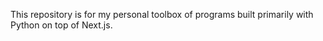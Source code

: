 This repository is for my personal toolbox of programs built primarily with Python on top of Next.js. 
